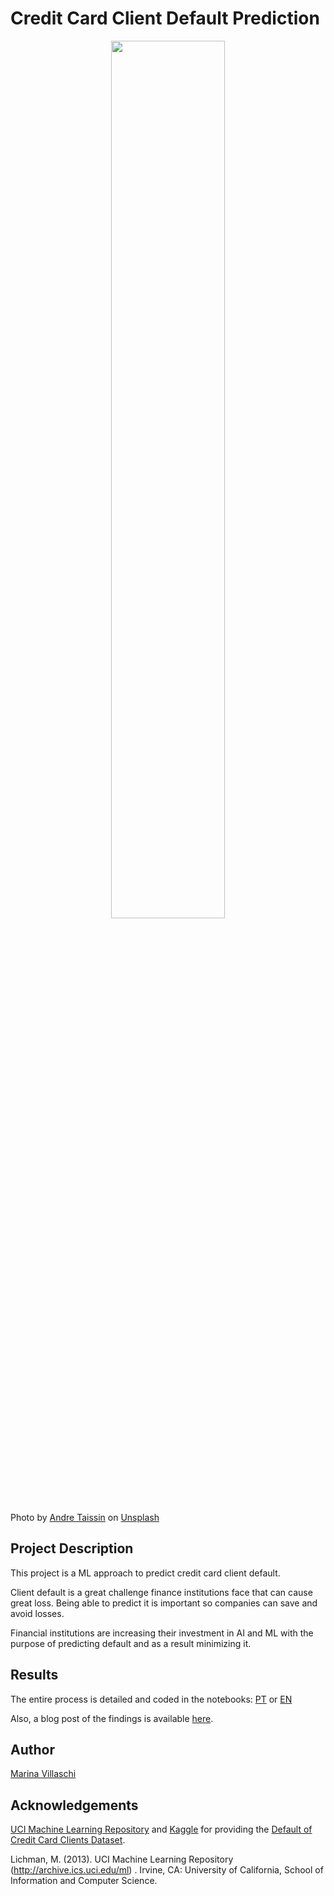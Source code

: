 # Credit Card Client Default Prediction


<center><img width="60%" src="http://images.unsplash.com/photo-1607863680198-23d4b2565df0?ixlib=rb-1.2.1&q=80&fm=jpg&crop=entropy&cs=tinysrgb&w=1080&fit=max"></center>


Photo by <a href="https://unsplash.com/@andretaissin?utm_source=unsplash&utm_medium=referral&utm_content=creditCopyText">Andre Taissin</a> on <a href="https://unsplash.com/s/photos/coin-bank?utm_source=unsplash&utm_medium=referral&utm_content=creditCopyText">Unsplash</a>



## Project Description

This project is a ML approach to predict credit card client default.

Client default is a great challenge finance institutions face that can cause great loss. Being able to predict it is important so companies can save and avoid losses.

Financial institutions are increasing their investment in AI and ML with the purpose of predicting default and as a result minimizing it.


## Results

The entire process is detailed and coded in the notebooks: [PT](https://github.com/marinavillaschi/creditcard-default-pred/blob/main/Previsão_de_Inadimplência_de_Cartão_de_Crédito.ipynb) or [EN](https://github.com/marinavillaschi/creditcard-default-pred/blob/main/Credit_Card_Default_Prediction.ipynb)

Also, a blog post of the findings is available [here](https://pandascouple.medium.com/previs%C3%A3o-de-inadimpl%C3%AAncia-544e5a2ffced).

## Author

[Marina Villaschi](https://www.linkedin.com/in/marinavillaschi/?locale=en_US)

## Acknowledgements

[UCI Machine Learning Repository](https://archive.ics.uci.edu/ml/datasets/default+of+credit+card+clients) and [Kaggle](https://www.kaggle.com/) for providing the [Default of Credit Card Clients Dataset](https://www.kaggle.com/datasets/uciml/default-of-credit-card-clients-dataset).

Lichman, M. (2013). UCI Machine Learning Repository (http://archive.ics.uci.edu/ml) . Irvine, CA: University of California, School of Information and Computer Science.